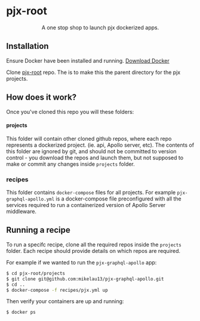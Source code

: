 # pjx-root

<p align="center">A one stop shop to launch pjx dockerized apps.</p>


## Installation

Ensure Docker have been installed and running. [Download Docker](https://www.docker.com/get-started)

Clone [pjx-root](https://github.com/mikelau13/pjx-root) repo. The is to make this the parent directory for the pjx projects.


## How does it work?

Once you've cloned this repo you will these folders:

#### projects

This folder will contain other cloned github repos, where each repo represents a dockerized project. (ie. api, Apollo server, etc). The contents of this folder are ignored by git, and should not be committed to version control - you download the repos and launch them, but not supposed to make or commit any changes inside `projects` folder.

### recipes

This folder contains `docker-compose` files for all projects. For example `pjx-graphql-apollo.yml` is a docker-compose file preconfigured with all the services required to run a containerized version of Apollo Server middleware.

## Running a recipe

To run a specifc recipe, clone all the required repos inside the `projects` folder. Each recipe should provide details on which repos are required.

For example if we wanted to run the `pjx-graphql-apollo` app:

```bash
$ cd pjx-root/projects
$ git clone git@github.com:mikelau13/pjx-graphql-apollo.git
$ cd ..
$ docker-compose -f recipes/pjx.yml up
```

Then verify your containers are up and running:

```bash
$ docker ps
```
